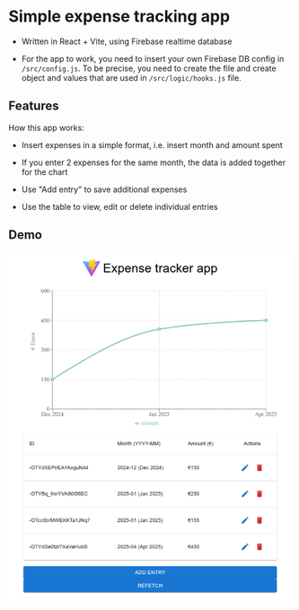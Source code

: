 # Simple expense tracking app 

- Written in React + Vite, using Firebase realtime database

- For the app to work, you need to insert your own Firebase DB config in `/src/config.js`. To be precise, you need to create the file and create object and values that are used in `/src/logic/hooks.js` file.



## Features

How this app works:

- Insert expenses in a simple format, i.e. insert month and amount spent

- If you enter 2 expenses for the same month, the data is added together for the chart

- Use "Add entry" to save additional expenses

- Use the table to view, edit or delete individual entries



## Demo

![Expense Tracker Demo](public/Expense-tracker-demo.png)
